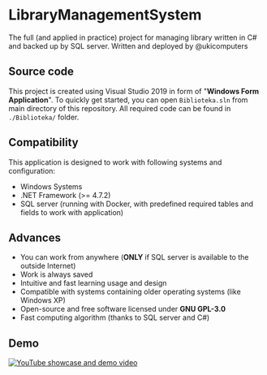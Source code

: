 # LibraryManagementSystem
The full (and applied in practice) project for managing library written in C# and backed up by SQL server. Written and deployed by @ukicomputers

## Source code
This project is created using Visual Studio 2019 in form of "**Windows Form Application**". To quickly get started, you can open `Biblioteka.sln` from main directory of this repository. All required code can be found in `./Biblioteka/` folder.

## Compatibility
This application is designed to work with following systems and configuration:
- Windows Systems
- .NET Framework (>= 4.7.2)
- SQL server (running with Docker, with predefined required tables and fields to work with application)

## Advances
- You can work from anywhere (**ONLY** if SQL server is available to the outside Internet)
- Work is always saved
- Intuitive and fast learning usage and design
- Compatible with systems containing older operating systems (like Windows XP)
- Open-source and free software licensed under **GNU GPL-3.0**
- Fast computing algorithm (thanks to SQL server and C#)

## Demo
[![YouTube showcase and demo video](https://img.youtube.com/vi/XiGZUCA1yaA/0.jpg)](https://www.youtube.com/watch?v=XiGZUCA1yaA)
